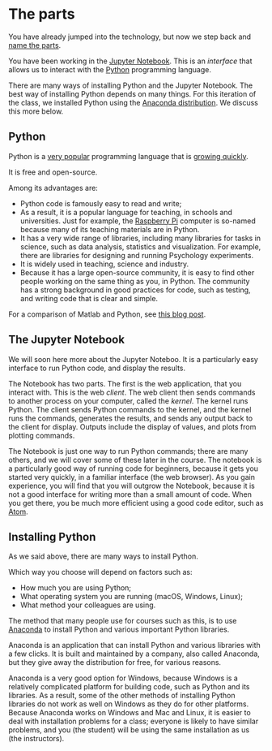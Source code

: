 # The parts

You have already jumped into the technology, but now we step back and [name the
parts](https://en.wikipedia.org/wiki/Naming_of_Parts).

You have been working in the [Jupyter Notebook](https://jupyter.org).  This is an *interface* that allows us to interact with the [Python](https://www.python.org) programming language.

There are many ways of installing Python and the Jupyter Notebook.  The best
way of installing Python depends on many things.  For this iteration of the
class, we installed Python using the [Anaconda
distribution](https://www.anaconda.com/distribution).  We discuss this more
below.

## Python

Python is a [very popular](http://pypl.github.io/PYPL.html) programming
language that is [growing
quickly](https://stackoverflow.blog/2017/09/06/incredible-growth-python).

It is free and open-source.

Among its advantages are:

* Python code is famously easy to read and write;
* As a result, it is a popular language for teaching, in schools and
  universities.  Just for example, the [Raspberry
  Pi](https://www.raspberrypi.org) computer is so-named because many of its
  teaching materials are in Python.
* It has a very wide range of libraries, including many libraries for tasks in
  science, such as data analysis, statistics and visualization.  For example,
  there are libraries for designing and running Psychology experiments.
* It is widely used in teaching, science and industry.
* Because it has a large open-source community, it is easy to find other people
  working on the same thing as you, in Python.  The community has a strong background in good practices for code, such as testing, and writing code that is clear and simple.

For a comparison of Matlab and Python, see [this blog
post](http://asterisk.dynevor.org/python-matlab.html).

## The Jupyter Notebook

We will soon here more about the Jupyter Noteboo.  It is a particularly easy interface to run Python code, and display the results.

The Notebook has two parts.  The first is the web application, that you
interact with.  This is the web *client*.   The web client then sends commands
to another process on your computer, called the *kernel*.  The kernel runs
Python.  The client sends Python commands to the kernel, and the kernel runs
the commands, generates the results, and sends any output back to the client
for display.  Outputs include the display of values, and plots from plotting
commands.

The Notebook is just one way to run Python commands; there are many others, and
we will cover some of these later in the course.  The notebook is
a particularly good way of running code for beginners, because it gets you
started very quickly, in a familiar interface (the web browser).  As you gain
experience, you will find that you will outgrow the Notebook, because it is not
a good interface for writing more than a small amount of code.  When you get
there, you be much more efficient using a good code editor, such as
[Atom](https://atom.io).

## Installing Python

As we said above, there are many ways to install Python.

Which way you choose will depend on factors such as:

* How much you are using Python;
* What operating system you are running (macOS, Windows, Linux);
* What method your colleagues are using.

The method that many people use for courses such as this, is to use
[Anaconda](https://www.anaconda.com/distribution/) to install Python and
various important Python libraries.

Anaconda is an application that can install Python and various libraries with a few clicks.  It is built and maintained by a company, also called Anaconda, but they give away the distribution for free, for various reasons.

Anaconda is a very good option for Windows, because Windows is a relatively complicated platform for building code, such as Python and its libraries.  As a result, some of the other methods of installing Python libraries do not work as well on Windows as they do for other platforms.   Because Anaconda works on Windows and Mac and Linux, it is easier to deal with installation problems for a class; everyone is likely to have similar problems, and you (the student) will be using the same installation as us (the instructors).
